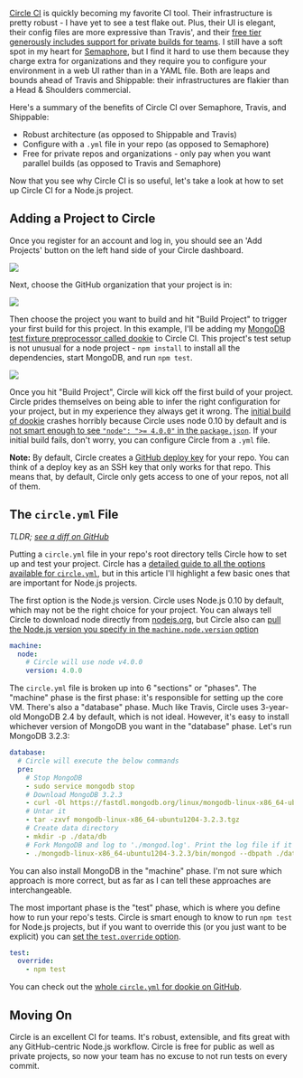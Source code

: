 [Circle CI](https://circleci.com/) is quickly becoming my favorite CI tool.
Their infrastructure is pretty robust - I have yet to see a test flake out.
Plus, their UI is elegant, their config files are more expressive than Travis',
and their [free tier generously includes support for private builds for teams](https://circleci.com/pricing/).
I still have a soft spot in my heart for [Semaphore](https://semaphoreci.com/),
but I find it hard to use them because they charge extra for organizations
and they require you to configure your environment in a web UI rather than
in a YAML file. Both are leaps and bounds ahead of Travis and Shippable:
their infrastructures are flakier than a Head & Shoulders commercial.

Here's a summary of the benefits of Circle CI over Semaphore, Travis, and
Shippable:

* Robust architecture (as opposed to Shippable and Travis)
* Configure with a `.yml` file in your repo (as opposed to Semaphore)
* Free for private repos and organizations - only pay when you want parallel builds (as opposed to Travis and Semaphore)

Now that you see why Circle CI is so useful, let's take a look at how to set up
Circle CI for a Node.js project.

Adding a Project to Circle
--------------------------

Once you register for an account and log in, you should see an 'Add Projects'
button on the left hand side of your Circle dashboard.

<img src="http://i.imgur.com/bJe9DYH.png">

Next, choose the GitHub organization that your project is in:

<img src="http://i.imgur.com/jErey8U.png">

Then choose the project you want to build and hit "Build Project" to trigger
your first build for this project. In this example, I'll be adding my
[MongoDB test fixture preprocessor called dookie](https://www.npmjs.com/package/dookie)
to Circle CI. This project's test setup is not unusual for a node project -
`npm install` to install all the dependencies, start MongoDB, and run
`npm test`.

<img src="http://i.imgur.com/qEZjtPk.png">

Once you hit "Build Project", Circle will kick off the first build of your
project. Circle prides themselves on being able to infer the right configuration
for your project, but in my experience they always get it wrong. The
[initial build of dookie](https://circleci.com/gh/vkarpov15/dookie/1) crashes
horribly because Circle uses node 0.10 by default and is
[not smart enough to see `"node": ">= 4.0.0"` in the `package.json`](https://github.com/vkarpov15/dookie/blob/master/package.json).
If your initial build fails, don't worry, you can configure Circle from a
`.yml` file.

**Note:** By default, Circle creates a [GitHub deploy key](https://developer.github.com/guides/managing-deploy-keys/) for your repo.
You can think of a deploy key as an SSH key that only works for that repo.
This means that, by default, Circle only gets access to one of your repos, not
all of them.

The `circle.yml` File
---------------------

*TLDR; [see a diff on GitHub](https://github.com/vkarpov15/dookie/commit/eb755a778152934bd2203d37d2c89cad4bc59b61)*

Putting a `circle.yml` file in your repo's root directory tells Circle how
to set up and test your project. Circle has a
[detailed guide to all the options available for `circle.yml`](https://circleci.com/docs/configuration),
but in this article I'll highlight a few basic ones that are important for
Node.js projects.

The first option is the Node.js version. Circle uses Node.js 0.10 by default,
which may not be the right choice for your project. You can always tell Circle
to download node directly from [nodejs.org](http://nodejs.org), but Circle also
can
[pull the Node.js version you specify in the `machine.node.version` option](https://circleci.com/docs/configuration#node-version)

```yaml
machine:
  node:
    # Circle will use node v4.0.0
    version: 4.0.0
```

The `circle.yml` file is broken up into 6 "sections" or "phases". The "machine"
phase is the first phase: it's responsible for setting up the core VM. There's
also a "database" phase. Much like Travis, Circle uses 3-year-old MongoDB 2.4
by default, which is not ideal. However, it's easy to install whichever
version of MongoDB you want in the "database" phase. Let's run MongoDB 3.2.3:

```yaml
database:
  # Circle will execute the below commands
  pre:
    # Stop MongoDB
    - sudo service mongodb stop
    # Download MongoDB 3.2.3
    - curl -Ol https://fastdl.mongodb.org/linux/mongodb-linux-x86_64-ubuntu1204-3.2.3.tgz
    # Untar it
    - tar -zxvf mongodb-linux-x86_64-ubuntu1204-3.2.3.tgz
    # Create data directory
    - mkdir -p ./data/db
    # Fork MongoDB and log to './mongod.log'. Print the log file if it failed.
    - ./mongodb-linux-x86_64-ubuntu1204-3.2.3/bin/mongod --dbpath ./data/db --logpath ./mongod.log --fork || cat ./mongod.log
```

You can also install MongoDB in the "machine" phase. I'm not sure which
approach is more correct, but as far as I can tell these approaches are
interchangeable.

The most important phase is the "test" phase, which is where you define how
to run your repo's tests. Circle is smart enough to know to run `npm test`
for Node.js projects, but if you want to override this
(or you just want to be explicit) you can
[set the `test.override` option](https://circleci.com/docs/configuration#test).

```yaml
test:
  override:
    - npm test
```

You can check out the [whole `circle.yml` for dookie on GitHub](https://github.com/vkarpov15/dookie/commit/eb755a778152934bd2203d37d2c89cad4bc59b61).

Moving On
---------

Circle is an excellent CI for teams. It's robust, extensible, and fits great
with any GitHub-centric Node.js workflow. Circle is free for public as well
as private projects, so now your team has no excuse to not run tests on
every commit.
